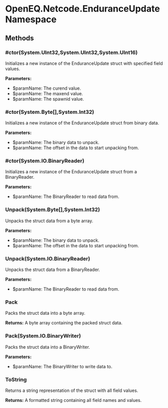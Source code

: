 ﻿# OpenEQ.Netcode.EnduranceUpdate Namespace

## Methods

### #ctor(System.UInt32,System.UInt32,System.UInt16)

Initializes a new instance of the EnduranceUpdate struct with specified field values.

**Parameters:**

- $paramName: The curend value.
- $paramName: The maxend value.
- $paramName: The spawnid value.

### #ctor(System.Byte[],System.Int32)

Initializes a new instance of the EnduranceUpdate struct from binary data.

**Parameters:**

- $paramName: The binary data to unpack.
- $paramName: The offset in the data to start unpacking from.

### #ctor(System.IO.BinaryReader)

Initializes a new instance of the EnduranceUpdate struct from a BinaryReader.

**Parameters:**

- $paramName: The BinaryReader to read data from.

### Unpack(System.Byte[],System.Int32)

Unpacks the struct data from a byte array.

**Parameters:**

- $paramName: The binary data to unpack.
- $paramName: The offset in the data to start unpacking from.

### Unpack(System.IO.BinaryReader)

Unpacks the struct data from a BinaryReader.

**Parameters:**

- $paramName: The BinaryReader to read data from.

### Pack

Packs the struct data into a byte array.

**Returns:** A byte array containing the packed struct data.

### Pack(System.IO.BinaryWriter)

Packs the struct data into a BinaryWriter.

**Parameters:**

- $paramName: The BinaryWriter to write data to.

### ToString

Returns a string representation of the struct with all field values.

**Returns:** A formatted string containing all field names and values.


